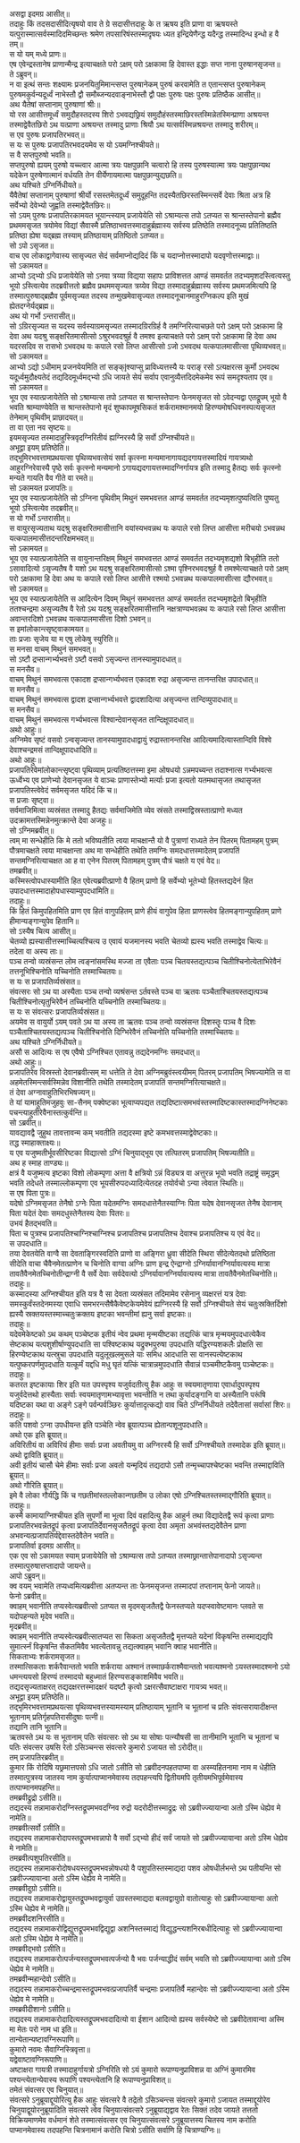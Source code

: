 
असद्वा इदमग्र आसीत्॥  
तदाहुः किं तदसदासीदित्यृषयो वाव ते ग्रे सदासीत्तदाहुः के त ऋषय इति प्राणा वा ऋषयस्ते यत्पुरास्मात्सर्वस्मादिदमिच्छन्तः श्रमेण तपसारिषंस्तस्मादृषयः ध्यत इन्द्रियेणैन्द्ध यदैन्द्ध तस्मादिन्ध इन्धो ह वै तम्॥  
स यो यम् मध्ये प्राणः॥  
एष एवेन्द्रस्तानेष प्राणान्मैन्द्र इत्याचक्षते परो ऽक्षम् परो ऽक्षकामा हि देवास्त इद्धाः सप्त नाना पुरुषानसृजन्त॥  
ते ऽब्रुवन्॥  
न वा इत्थं सन्तः शक्ष्यामः प्रजनयितुमिमान्त्सप्त पुरुषानेकम् पुरुषं करवामेति त एतान्त्सप्त पुरुषानेकम् पुरुषमकुर्वन्यदूर्ध्वं नाभेस्तौ द्वौ समौब्जन्यदवाङ्नाभेस्तौ द्वौ पक्षः पुरुषः पक्षः पुरुषः प्रतिष्ठैक आसीत्॥  
अथ यैतेषां सप्तानाम् पुरुषाणां श्रीः॥  
यो रस आसीत्तमूर्ध्वं समुदौहस्तदस्य शिरो ऽभवद्यछ्रियं समुदौहंस्तस्माछिरस्तस्मिन्नेतस्मिन्प्राणा अश्रयन्त तस्माद्वेवैतछिरो ऽथ यत्प्राणा अश्रयन्त तस्मादु प्राणाः श्रियौ ऽथ यत्सर्वस्मिन्नश्रयन्त तस्मादु शरीरम्॥  
स एव पुरुषः प्रजापतिरभवत्॥  
स यः स पुरुषः प्रजापतिरभवदयमेव स यो ऽयमग्निश्चीयते॥  
स वै सप्तपुरुषो भवति॥  
सप्तपुरुषो ह्ययम् पुरुषो यच्च्त्वार आत्मा त्रयः पक्षपुछानि चत्वारो हि तस्य पुरुषस्यात्मा त्रयः पक्षपुछान्यथ यदेकेन पुरुषेणात्मानं वर्धयति तेन वीर्येणायमात्मा पक्षपुछान्युद्यछति॥  
अथ यश्चिते ऽग्निर्निधीयते॥  
यैवैतेषां सप्तानाम् पुरुषाणां श्रीर्यो रसस्तमेतदूर्ध्वं समुदूहन्ति तदस्यैतछिरस्तस्मिन्त्सर्वे देवाः श्रिता अत्र हि सर्वेभ्यो देवेभ्यो जुह्वति तस्माद्वेवैतछिरः॥  
सो ऽयम् पुरुषः प्रजापतिरकामयत भूयान्त्स्याम् प्रजायेयेति सो ऽश्राम्यत्स तपो ऽतप्यत स श्रान्तस्तेपानो ब्रह्मैव प्रथममसृजत त्रयोमेव विद्यां सैवास्मै प्रतिष्ठाभवत्तस्मादाहुर्ब्रह्मास्य सर्वस्य प्रतिष्ठेति तस्मादनूच्य प्रतितिष्ठति प्रतिष्ठा ह्येषा यद्ब्रह्म तस्याम् प्रतिष्ठायाम् प्रतिष्ठितो ऽतप्यत॥  
सो ऽपो ऽसृजत॥  
वाच एव लोकाद्वागेवास्य सासृज्यत सेदं सर्वमाप्नोद्यदिदं किं च यदाप्नोत्तस्मादापो यदवृणोत्तस्माद्वाः॥  
सो ऽकामयत॥  
आभ्यो ऽद्भ्यो ऽधि प्रजायेयेति सो ऽनया त्रय्या विद्यया सहापः प्राविशत्तत आण्डं समवर्तत तदभ्यमृशदस्त्वित्यस्तु भूयो ऽस्त्वित्येव तदब्रवीत्ततो ब्रह्मैव प्रथममसृज्यत त्रय्येव विद्या तस्मादाहुर्ब्रह्मास्य सर्वस्य प्रथमजमित्यपि हि तस्मात्पुरुषाद्ब्रह्मैव पूर्वमसृज्यत तदस्य तन्मुखमेवासृज्यत तस्मादनूचानमाहुरग्निकल्प इति मुखं ह्येतदग्नेर्यद्ब्रह्म॥  
अथ यो गर्भो ऽन्तरासीत्॥  
सो ऽग्रिरसृज्यत स यदस्य सर्वस्याग्रमसृज्यत तस्मादग्रिरग्रिर्ह वै तमग्निरित्याचछते परो ऽक्षम् परो ऽक्षकामा हि देवा अथ यदश्रु सङ्क्षरितमासीत्सो ऽश्रुरभवदश्रुर्ह वै तमश्व इत्याचक्षते परो ऽक्षम् परो ऽक्षकामा हि देवा अथ यदरसदिव स रासभो ऽभवदथ यः कपाले रसो लिप्त आसीत्सो ऽजो ऽभवदथ यत्कपालमासीत्सा पृथिव्यभवत्॥  
सो ऽकामयत॥  
आभ्यो ऽद्यो ऽधीमाम् प्रजनयेयमिति तां सङ्क्ŀ̥श्याप्सु प्राविध्यत्तस्यै यः पराङ् रसो ऽत्यक्षरत्स कूर्मो ऽभवदथ यदूर्ध्वमुदौक्ष्यतेदं तद्यदिदमूर्ध्वमद्भ्यो ऽधि जायते सेयं सर्वाप एवानुव्यैत्तदिदमेकमेव रूपं समदृश्यताप एव॥  
सो ऽकामयत॥  
भूय एव स्यात्प्रजायेतेति सो ऽश्राम्यत्स तपो ऽतप्यत स श्रान्तस्तेपानः फेनमसृजत सो ऽवेदन्यद्वा एतद्रूपम् भूयो वै भवति श्राम्याण्येवेति स श्रान्तस्तेपानो मृदं शुष्कापमूषसिकतं शर्करामश्मानमयो हिरण्यमोषधिवनस्पत्यसृजत तेनेमाम् पृथिवीम् प्राछादयत्॥  
ता वा एता नव सृष्टयः॥  
इयमसृज्यत तस्मादाहुस्त्रिवृदग्निरितीयं ह्यग्निरस्यै हि सर्वो ऽग्निश्चीयते॥  
अभूद्वा इयम् प्रतिष्ठेति॥  
तद्भूमिरभवत्तामप्रथयत्सा पृथिव्यभवत्सेयं सर्वा कृत्स्ना मन्यमानागायद्यदगायत्तस्मादियं गायत्र्यथो आहुरग्निरेवास्यै पृष्ठे सर्वः कृत्स्नो मन्यमानो ऽगायद्यदगायत्तस्मादग्निर्गायत्र इति तस्मादु हैतद्यः सर्वः कृत्स्नो मन्यते गायति वैव गीते वा रमते॥  
सो ऽकामयत प्रजापतिः॥  
भूय एव स्यात्प्रजायेतेति सो ऽग्निना पृथिवीम् मिथुनं समभवत्तत आण्डं समवर्तत तदभ्यमृशत्पुष्यत्विति पुष्यतु भूयो ऽस्त्वित्येव तदब्रवीत्॥  
स यो गर्भो ऽन्तरासीत्॥  
स वायुरसृज्यताथ यदश्रु सङ्क्षरितमासीत्तानि वयांस्यभवन्नथ यः कपाले रसो लिप्त आसीत्ता मरीचयो ऽभवन्नथ यत्कपालमासीत्तदन्तरिक्षमभवत्॥  
सो ऽकामयत॥  
भूय एव स्यात्प्रजायेतेति स वायुनान्तरिक्षम् मिथुनं समभवत्तत आण्डं समवर्तत तदभ्यमृशद्यशो बिभृहीति ततो ऽसावादित्यो ऽसृज्यतैष वै यशो ऽथ यदश्रु सङ्क्षरितमासीत्सो ऽश्मा पृश्निरभवदश्रुर्ह वै तमश्मेत्याचक्षते परो ऽक्षम् परो ऽक्षकामा हि देवा अथ यः कपाले रसो लिप्त आसीत्ते रश्मयो ऽभवन्नथ यत्कपालमासीत्सा द्यौरभवत्॥  
सो ऽकामयत॥  
भूय एव स्यात्प्रजायेतेति स आदित्येन दिवम् मिथुनं समभवत्तत आण्डं समवर्तत तदभ्यमृशद्रेतो बिभृहीति ततश्चन्द्रमा असृज्यतैष वै रेतो ऽथ यदश्रु सङ्क्षरितमासीत्तानि नक्षत्राण्यभवन्नथ यः कपाले रसो लिप्त आसीत्ता अवान्तरदिशो ऽभवन्नथ यत्कपालमासीत्ता दिशो ऽभवन्॥  
स इमांलोकान्त्सृष्ट्वाकामयत॥  
ताः प्रजाः सृजेय या म एषु लोकेषु स्युरिति॥  
स मनसा वाचम् मिथुनं समभवत्॥  
सो ऽष्टौ द्रप्सान्गर्भ्यभवत्ते ऽष्टौ वसवो ऽसृज्यन्त तानस्यामुपादधात्॥  
स मनसैव॥  
वाचम् मिथुनं समभवत्स एकादश द्रप्सान्गर्भ्यभवत्त एकादश रुद्रा असृज्यन्त तानन्तरिक्ष उपादधात्॥  
स मनसैव॥  
वाचम् मिथुनं समभवत्स द्वादश द्रप्सान्गर्भ्यभवत्ते द्वादशादित्या असृज्यन्त तान्दिव्युपादधात्॥  
स मनसैव॥  
वाचम् मिथुनं समभवत्स गर्भ्यभवत्स विश्वान्देवानसृजत तान्दिक्षूपादधात्॥  
अथो आहुः॥  
अग्निमेव सृष्टं वसवो ऽन्वसृज्यन्त तानस्यामुपादधाद्वायुं रुद्रास्तानन्तरिक्ष आदित्यमादित्यास्तान्दिवि विश्वे देवाश्चन्द्रमसं तान्दिक्षूपादधादिति॥  
अथो आहुः॥  
प्रजापतिरेवेमांलोकान्त्सृष्ट्वा पृथिव्याम् प्रत्यतिष्ठत्तस्मा इमा ओषधयो ऽन्नमपच्यन्त तदाश्नात्स गर्भ्यभवत्स ऊर्ध्वेभ्य एव प्राणेभ्यो देवानसृजत ये वाञ्चः प्राणास्तेभ्यो मर्त्याः प्रजा इत्यतो यतमथासृजत तथासृजत प्रजापतिस्त्वेवेदं सर्वमसृजत यदिदं किं च॥  
स प्रजाः सृष्ट्वा॥  
सर्वमाजिमित्वा व्यस्रंसत तस्मादु हैतद्यः सर्वमाजिमेति व्येव स्रंसते तस्माद्विस्रस्तात्प्राणो मध्यत उदक्रामत्तस्मिन्नेनमुत्क्रान्ते देवा अजहुः॥  
सो ऽग्निमब्रवीत्॥  
त्वम् मा सन्धेहीति कि मे ततो भविष्यतीति त्वया माचक्षान्तै यो वै पुत्राणां राध्यते तेन पितरम् पितामहम् पुत्रम् पौत्रमाचक्षते त्वया माचक्षान्ता अथ मा सन्धेहीति तथेति तमग्निः समदधात्तस्मादेतम् प्रजापतिं सन्तमग्निरित्याचक्षत आ ह वा एनेन पितरम् पितामहम् पुत्रम् पौत्रं चक्षते य एवं वेद॥  
तमब्रवीत्॥  
कस्मिस्त्वोपधास्यामीति हित एवेत्यब्रवीत्प्राणो वै हितम् प्राणो हि सर्वेभ्यो भूतेभ्यो हितस्तद्यदेनं हित उपादधात्तस्मादाहोपधास्याम्युपदधामिति॥  
तदाहुः॥  
किं हितं किमुपहितमिति प्राण एव हितं वागुपहितम् प्राणे हीयं वागुपेव हिता प्राणस्त्वेव हितमङ्गान्युपहितम् प्राणे हीमान्यङ्गान्युपेव हितानि॥  
सो ऽस्यैष चित्य आसीत्॥  
चेतव्यो ह्यस्यासीत्तस्माच्चित्यश्चित्य उ एवायं यजमानस्य भवति चेतव्यो ह्यस्य भवति तस्माद्वेव चित्यः॥  
तदेता वा अस्य ताः॥  
पञ्च तन्वो व्यस्रंसन्त लोम त्वङ्नांसमस्थि मज्जा ता एवैताः पञ्च चितयस्तद्यत्पञ्च चितीश्चिनोत्येताभिरेवैनं तत्तनूभिश्चिनोति यच्चिनोति तस्माच्चितयः॥  
स यः स प्रजापतिर्व्यस्रंसत॥  
संवत्सरः सो ऽथ या अस्यैताः पञ्च तन्वो व्यश्रंसन्त ऽर्तवस्ते पञ्च वा ऋतवः पञ्चैताश्चितयस्तद्यत्पञ्च चितीश्चिनोत्यृतुभिरेवैनं तच्चिनोति यच्चिनोति तस्माच्चितयः॥  
स यः स संवत्सरः प्रजापतिर्व्यस्रंसत॥  
अयमेव स वायुर्यो ऽयम् पवते ऽथ या अस्य ता ऋतवः पञ्च तन्वो व्यस्रंसन्त दिशस्तॄः पञ्च वै दिशः पञ्चैताश्चितयस्तद्यत्पञ्च चितीश्चिनोति दिग्भिरेवैनं तच्चिनोति यच्चिनोति तस्माच्चितयः॥  
अथ यश्चिते ऽग्निर्निधीयते॥  
असौ स आदित्यः स एष एवैषो ऽग्निश्चित एतावन्नु तद्यदेनमग्निः समदधात्॥  
अथो आहुः॥  
प्रजापतिरेव विस्रस्तो देवानब्रवीत्सम् मा धत्तेति ते देवा अग्निमब्रुवंस्त्वयीमम् पितरम् प्रजापतिम् भिषज्यामेति स वा अहमेतस्मिन्त्सर्वस्मिन्नेव विशानीति तथेति तस्मादेतम् प्रजापतिं सन्तमग्निरित्याचक्षते॥  
तं देवा अग्नावाहुतिभिरभिषज्यन्॥  
ते यां यामाहुतिमजुहवुः सा-सैनम् पक्वेष्टका भूत्वाप्यपद्यत तद्यदिष्टात्समभवंस्तस्मादिष्टकास्तस्मादग्निनेष्टकाः पचन्त्याहुतीरेवैनास्तत्कुर्वन्ति॥  
सो ऽब्रवीत्॥  
यावद्यावद्वै जुहुथ तावत्तावन्म कम् भवतीति तद्यदस्मा इष्टे कमभवत्तस्माद्वेवेष्टकाः॥  
तद्ध स्माहाक्ताक्ष्यः॥  
य एव यजुष्मतीर्भूवसीरिष्टका विद्यात्सो ऽग्निं चिनुयाद्भूय एव तत्पितरम् प्रजापतिम् भिषज्यतीति॥  
अथ ह स्माह ताण्ड्यः॥  
क्षत्रं वै यजुष्मत्य इष्टका विशो लोकम्पृणा अत्ता वै क्षत्रियो ऽन्नं विड्यत्र वा अत्तुरन्न भूयो भवति तद्राष्ट्रं समृद्धम् भवति तदेधते तस्माल्लोकम्पृणा एव भूयसीरुपदध्यादित्येतदह तयोर्वचो ऽन्या त्वेवात स्थितिः॥  
स एष पिता पुत्रः॥  
यदेषो ऽग्निमसृजत तेनैषो ऽग्नेः पिता यदेतमग्निः समदधात्तेनैतस्याग्निः पिता यदेष देवानसृजत तेनैष देवानाम् पिता यदेतं देवाः समदधुस्तेनैतस्य देवाः पितरः॥  
उभयं हैतद्भवति॥  
पिता च पुत्रश्च प्रजापतिश्चाग्निश्चाग्निश्च प्रजापतिश्च प्रजापतिश्च देवाश्च प्रजापतिश्च य एवं वेद॥  
स उपदधाति॥  
तया देवतयेति वाग्वै सा देवताङ्गिरस्वदिति प्राणो वा अङ्गिरा ध्रुवा सीदेति स्थिरा सीदेत्येतदथो प्रतिष्ठिता सीदेति वाचा चैवैनमेतत्प्राणेन च चिनोति वाग्वा अग्निः प्राण इन्द्र ऐन्द्राग्नो ऽग्निर्यावानग्निर्यावत्यस्य मात्रा तावतैवैनमेतच्चिनोतीन्द्राग्नी वै सर्वे देवाः सर्वदेवत्यो ऽग्निर्यावानग्निर्यावत्यस्य मात्रा तावतैवैनमेतच्चिनोति॥  
तदाहुः॥  
कस्मादस्या अग्निश्चीयत इति यत्र वै सा देवता व्यस्रंसत तदिमामेव रसेनानु व्यक्षरत्तं यत्र देवाः समस्कुर्वंस्तदेनमस्या एवाधि समभरन्त्सैषैकैवेष्टकेयमेवेयं ह्यग्निरस्यै हि सर्वो ऽग्निश्चीयते सेयं चतुःस्रक्तिर्दिशो ह्यस्यै स्रक्तयस्तस्माच्चतुःक्रक्तय इष्टका भवन्तीमां ह्यनु सर्वा इष्टकाः॥  
तदाहुः॥  
यदेवमेकेष्टको ऽथ कथम् पञ्चेष्टक इतीयं न्वेव प्रथमा मृन्मयीष्टका तद्यत्किं चात्र मृन्मयमुपदधात्येकैव सेष्टकाथ यत्पशुशीर्षाण्युपदधाति सा पश्विष्टकाथ यद्रुक्भपुरुषा उपदधाति यद्धिरण्यशकलैः प्रोक्षति सा हिरण्येष्टकाथ यत्स्रुचा उपदधाति यदुलूखलमुसले याः समिध आदधाति सा वानस्पत्येष्टकाथ यत्पुष्करपर्णमुपदधाति यत्कूर्मं यद्दधि मधु घृतं यत्किं चात्रान्नमुपदधाति सैवान्नं पञ्चमीष्टकैवमु पञ्चेष्टकः॥  
तदाहुः॥  
कतरत इष्टकायाः शिर इति यत उपस्पृश्य यजुर्वदतीत्यु हैक आहुः स स्वयमातृणाया एवार्धादुपस्पृश्य यजुर्वदेत्तथो हास्यैताः सर्वाः स्वयमातृणामभ्यावृत्ता भवन्तीति न तथा कुर्यादङ्गानि वा अस्यैतानि परूंषि यदिष्टका यथा वा अङ्गे ऽङ्गे पर्वन्पर्वञ्छिरः कुर्यात्तादृत्कद्यो वाव चिते ऽग्निर्निधीयते तदेवैतासां सर्वासां शिरः॥  
तदाहुः॥  
कति पशवो ऽग्ना उपधीयन्त इति पञ्चेति न्वेव ब्रूयात्पञ्च ह्येतान्पशूनुपदधाति॥  
अथो एक इति ब्रूयात्॥  
अविरितीयं वा अविरियं हीमाः सर्वाः प्रजा अवतीयमु वा अग्निरस्यै हि सर्वो ऽग्निश्चीयते तस्मादेक इति ब्रूयात्॥  
अथो द्वाविति ब्रूयात्॥  
अवी इतीयं चासौ चेमे हीमाः सर्वाः प्रजा अवतो यन्मृदियं तद्यदापो ऽसौ तन्मृच्चापश्चेष्टका भवन्ति तस्माद्दाविति ब्रूयात्॥  
अथो गौरिति ब्रूयात्॥  
इमे वै लोका गौर्यद्धि किं च गछतीमांस्तल्लोकान्गछतीम उ लोका एषो ऽग्निश्चितस्तस्माद्गौरिति ब्रूयात्॥  
तदाहुः॥  
कस्मै कामायाग्निश्चीयत इति सुपर्णो मा भूत्वा दिवं वहादित्यु हैक आहुर्न तथा विद्यादेतद्वै रूपं कृत्वा प्राणाः प्रजापतिरभवन्नेतद्रूपं कृत्वा प्रजापतिर्देवानसृजतैतद्रूपं कृत्वा देवा अमृता अभवंस्तद्यदेवैतेन प्राणा अभवन्यत्प्रजापतिर्यद्देवास्तदेवैतेन भवति॥  
प्रजापतिर्वा इदमग्र आसीत्॥  
एक एव सो ऽकामयत स्याम् प्रजायेयेति सो ऽश्राम्यत्स तपो ऽतप्यत तस्माछ्रान्तात्तेपानादापो ऽसृज्यन्त तस्मात्पुरुषात्तप्तादापो जायन्ते॥  
आपो ऽब्रुवन्॥  
क्व वयम् भवामेति तप्यध्वमित्यब्रवीत्ता अतप्यन्त ताः फेनमसृजन्त तस्मादपां तप्तानाम् फेनो जायते॥  
फेनो ऽब्रवीत्॥  
क्वाहम् भवानीति तप्यस्वेत्यब्रवीत्सो ऽतप्यत स मृदमसृजतैतद्वै फेनस्तप्यते यदप्स्वावेष्टमानः प्लवते स यदोपहन्यते मृदेव भवति॥  
मृदब्रवीत्॥  
क्वाहम् भवानीति तप्यस्वेत्यब्रवीत्सातप्यत सा सिकता असृजतैतद्वै मृत्तप्यते यदेनां विकृषन्ति तस्माद्यद्यपि सुमार्त्स्नं विकृषन्ति सैकतमिवैव भवत्येतावन्नु तद्यत्क्वाहम् भवानि क्वाह भवानीति॥  
सिकताभ्यः शर्करामसृजत॥  
तस्मात्सिकताः शर्करैवान्ततो भवति शर्कराया अश्मानं तस्माछर्कराश्मैवान्ततो भवत्यश्मनो ऽयस्तस्मादश्मनो ऽयो धमन्त्ययसो हिरण्यं तस्मादयो बहुध्मातं हिरण्यसङ्काशमिवैव भवति॥  
तद्यदसृज्यताक्षरत् तद्यदक्षरत्तस्मादक्षरं यदष्टौ कृत्वो ऽक्षरत्सैवाष्टाक्षरा गायत्र्य भवत्॥  
अभूद्वा इयम् प्रतिष्ठेति॥  
तद्भृमिरभवत्तामप्रथयत्सा पृथिव्यभवत्तस्यामस्याम् प्रतिष्ठायाम् भूतानि च भूतानां च प्रतिः संवत्सरायादीक्षन्त भूतानाम् प्रतिर्गृहपतिरासीदुषाः पत्नी॥  
तद्यानि तानि भूतानि॥  
ऋतवस्ते ऽथ यः स भूतानाम् पतिः संवत्सरः सो ऽथ या सोषाः पत्न्यौषसी सा तानीमानि भूतानि च भूतानां च पतिः संवत्सर उषसि रेतो ऽसिञ्चन्त्स संवत्सरे कुमारो ऽजायत सो ऽरोदीत्॥  
तम् प्रजापतिरब्रवीत्॥  
कुमार किं रोदिषि यछ्रमात्तपसो ऽधि जातो ऽसीति सो ऽब्रवीदनपहतपाप्मा वा अस्म्यहितनामा नाम म धेहीति तस्मात्पुत्रस्य जातस्य नाम कुर्यात्पाप्मानमेवास्य तदपहन्त्यपि द्वितीयमपि तृतीयमभिपूर्वमेवास्य तत्पाप्मानमपहन्ति॥  
तमब्रवीद्रुद्रो ऽसीति॥  
तद्यदस्य तन्नामाकरोदग्निस्तद्रूपमभवदग्निव रुद्रो यदरोदीत्तस्माद्रुद्रः सो ऽब्रवीज्ज्यायान्वा अतो ऽस्मि धेह्येव मे नामेति॥  
तमब्रवीत्सर्वो ऽसीति॥  
तद्यदस्य तन्नामाकरोदापस्तद्रूपमभवन्नापो वै सर्वो ऽद्भ्यो हीदं सर्वं जायते सो ऽब्रवीज्ज्यायान्वा अतो ऽस्मि धेह्येव मे नामेति॥  
तमब्रवीत्पशुपतिरसीति॥  
तद्यदस्य तन्नामाकरोदोषधयस्तद्रूपमभवन्नोषधयो वै पशुपतिस्तस्माद्यदा पशव ओषधीर्लभन्ते ऽथ पतीयन्ति सो ऽब्रवीज्ज्यायान्वा अतो ऽस्मि धेह्येव मे नामेति॥  
तमब्रवीदुग्रो ऽसीति॥  
तद्यदस्य तन्नामाकरोद्वायुस्तद्रूपम्भवद्वायुर्वा उग्रस्तस्माद्यदा बलवद्वायुग्रो वातोत्याहुः सो ऽब्रवीज्ज्यायान्वा अतो ऽस्मि धेह्येव मे नामेति॥  
तमब्रवीदशनिरसीति॥  
तद्यदस्य तन्नामाकरोद्विद्युत्तद्रूपमभवद्विद्युद्वा अशनिस्तस्माद्यं विद्युद्धन्त्यशनिरबधीदित्याहुः सो ऽब्रवीज्ज्यायान्वा अतो ऽस्मि धेह्येव मे नामेति॥  
तमब्रवीद्भवो ऽसीति॥  
तद्यदस्य तन्नामाकरोत्पर्जन्यस्तद्रूपमभवत्पर्जन्यो वै भवः पर्जन्याद्धीदं सर्वम् भवति सो ऽब्रवीज्ज्यायान्वा अतो ऽस्मि धेह्येव मे नामेति॥  
तमब्रवीन्महान्देवो ऽसीति॥  
तद्यदस्य तन्नामाकरोच्चन्द्रमास्तद्रूपमभवत्प्रजापतिर्वै चन्द्रमाः प्रजापतिर्वै महान्देवः सो ऽब्रवीज्ज्यायान्वा अतो ऽस्मि धेह्येव मे नामेति॥  
तमब्रवीदीशानो ऽसीति॥  
तद्यदस्य तन्नामाकरोदादित्यस्तद्रूपमभवदादित्यो वा ईशान आदित्यो ह्यस्य सर्वस्येष्टे सो ऽब्रवीदेतावान्वा अस्मि मा मेतः परो नाम धा इति॥  
तान्येतान्यष्टावग्निरूपाणि॥  
कुमारो नवमः सैवाग्निस्त्रिवृत्ता॥  
यद्वेवाष्टावग्निरूपाणि॥  
अष्टाक्षरा गायत्री तस्मादाहुर्गायत्रो ऽग्निरिति सो ऽयं कुमारो रूपाण्यनुप्राविशन्न वा अग्निं कुमारमिव पश्यन्त्येतान्येवास्य रूपाणि पश्यन्त्येतानि हि रूपाण्यनुप्राविशत्॥  
तमेतं संवत्सर एव चिनुयात्॥  
संवत्सरे ऽनुब्रूयाद्दूयोरित्यु हैक आहुः संवत्सरे वै तद्रेतो ऽसिञ्चन्त्स संवत्सरे कुमारो ऽजायत तस्माद्दूयोरेव चिनुयाद्वूयोरनुब्रूयादिति संवत्सरे त्वेव चिनुयात्संवत्सरे ऽनुब्रूयाद्यद्वाव रेतः सिक्तं तदेव जायते तत्ततो विक्रियमाणमेव वर्धमानं शेते तस्मात्संवत्सर एव चिनुयात्संवत्सरे ऽनुब्रूयात्तस्य चितस्य नाम करोति पाप्मानमेवास्य तदपहन्ति चित्रनामानं करोति चित्रो ऽसीति सर्वाणि हि चित्राण्यग्निः॥  
